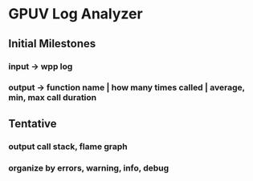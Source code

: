 # GPUV Log Analyzer

## Initial Milestones
### input → wpp log
### output → function name | how many times called | average, min, max call duration

## Tentative
### output call stack, flame graph
### organize by errors, warning, info, debug
